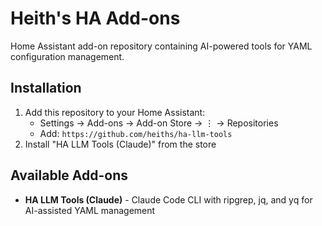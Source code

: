 # Heith's HA Add-ons

Home Assistant add-on repository containing AI-powered tools for YAML configuration management.

## Installation

1. Add this repository to your Home Assistant:
   - Settings → Add-ons → Add-on Store → ⋮ → Repositories
   - Add: `https://github.com/heiths/ha-llm-tools`
2. Install "HA LLM Tools (Claude)" from the store

## Available Add-ons

- **HA LLM Tools (Claude)** - Claude Code CLI with ripgrep, jq, and yq for AI-assisted YAML management